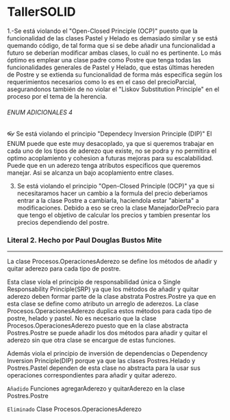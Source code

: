 # TallerSOLID

1.-Se está violando el "Open-Closed Principle (OCP)" puesto que la funcionalidad de las clases Pastel y Helado es demasiado similar y se está quemando código, de tal forma que si se debe añadir una funcionalidad a futuro se deberían modificar ambas clases, lo cuál no es pertinente. Lo más óptimo es emplear una clase padre como Postre que tenga todas las funcionalidades generales de Pastel y Helado, que estas últimas hereden de Postre y se extienda su funcionalidad de forma más especifica según los requerimientos necesarios como lo es en el caso del precioParcial, asegurandonos también de no violar el "Liskov Substitution Principle" en el proceso por el tema de la herencia.

###### ENUM ADICIONALES 4
:eyeglasses: Se está violando el principio "Dependecy Inversion Principle (DIP)" 
El ENUM puede que este muy desacoplado, ya que si queremos trabajar
en cada uno de los tipos de aderezo que existe, no se podra y no permitira el optimo 
acoplamiento y cohesion a futuras mejoras para su escalabilidad. Puede que en un aderezo
tenga atributos especificos que queremos manejar. Asi se alcanza un bajo acoplamiento entre clases.


3. Se está violando el principio "Open-Closed Principle (OCP)" ya que si necesitaramos hacer un cambio a la formula del precio deberiamos entrar a la clase Postre a cambiarla, haciendola estar "abierta" a modificaciones. Debido a eso se creo la clase ManejadorDePrecio para que tengo el objetivo de calcular los precios y tambien presentar los precios dependiendo del postre. 

### Literal 2. Hecho por Paul Douglas Bustos Mite
-------------
La clase Procesos.OperacionesAderezo se define los métodos de añadir y quitar aderezo para cada tipo de postre.

Esta clase viola el principio de responsabilidad única o Single Responsability Principle(SRP) ya que los métodos de añadir y quitar aderezo deben formar parte de la clase abstrata Postres.Postre ya que en esta clase se define como atributo un arreglo de aderezos.
La clase Procesos.OperacionesAderezo duplica estos métodos para cada tipo de postre, helado y pastel.
No es necesario que la clase Procesos.OperacionesAderezo puesto que en la clase abstracta Postres.Postre se puede añadir los dos métodos para añadir y quitar el aderezo sin que otra clase se encargue de estas funciones.

Además viola el principio de inversión de dependencias o Dependency Inversion Principle(DIP) porque ya que las clases Postres.Helado y Postres.Pastel dependen de esta clase no abstracta para la usar sus operaciones correspondientes para añadir y quitar aderezo.

`Añadido` Funciones agregarAderezo y quitarAderezo en la clase Postres.Postre

`Eliminado` Clase Procesos.OperacionesAderezo
